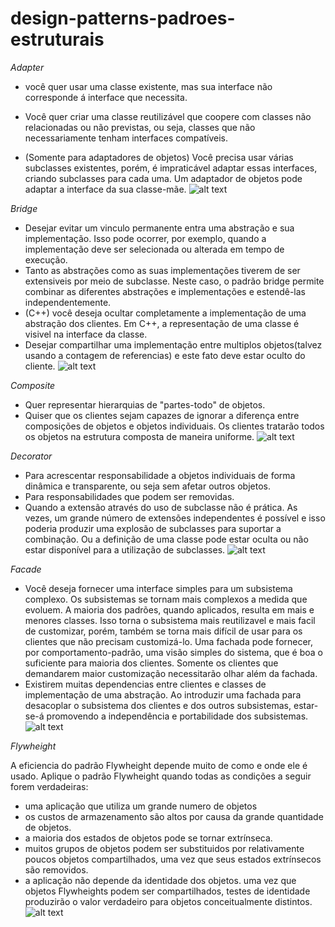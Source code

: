 # design-patterns-padroes-estruturais

*Adapter*

 - você quer usar uma classe existente, mas sua interface não corresponde á interface que necessita.
 - Você quer criar uma classe reutilizável que coopere com classes não relacionadas ou não previstas, ou seja, classes que não necessariamente tenham interfaces compatíveis.

 - (Somente para adaptadores de objetos) Você precisa usar várias subclasses existentes, porém, é impraticável adaptar essas interfaces, criando subclasses para cada uma. Um adaptador de objetos pode adaptar a interface da sua classe-mãe.
![alt text](imagemAdapter?raw=true)

*Bridge*

 - Desejar evitar um vinculo permanente entra uma abstração e sua implementação. Isso pode ocorrer, por exemplo, quando a implementação deve ser selecionada ou alterada em tempo de execução.
 - Tanto as abstrações como as suas implementações tiverem de ser extensiveis por meio de subclasse. Neste caso, o padrão bridge permite combinar as diferentes abstrações e implementações e estendê-las independentemente.
 - (C++) você deseja ocultar completamente a implementação de uma abstração dos clientes. Em C++, a representação de uma classe é visivel na interface da classe.
 - Desejar compartilhar uma implementação entre multiplos objetos(talvez usando a contagem de referencias) e este fato deve estar oculto do cliente.
![alt text](imagemBridge?raw=true)

 *Composite*

  - Quer representar hierarquias de "partes-todo" de objetos.
  - Quiser que os clientes sejam capazes de ignorar a diferença entre composições de objetos e objetos individuais. Os clientes tratarão todos os objetos na estrutura composta de maneira uniforme.
![alt text](imagemComposite?raw=true)

*Decorator*

 - Para acrescentar responsabilidade a objetos individuais de forma dinâmica e transparente, ou seja sem afetar outros objetos.
 - Para responsabilidades que podem ser removidas.
 - Quando a extensão através do uso de subclasse não é prática. As vezes, um grande número de extensões independentes é possível e isso poderia produzir uma explosão de subclasses para suportar a combinação. Ou a definição de uma classe pode estar oculta ou não estar disponível para a utilização de subclasses.
![alt text](imagemDecorator?raw=true)

*Facade*

 - Você deseja fornecer uma interface simples para um subsistema complexo. Os subsistemas se tornam mais complexos a medida que evoluem. A maioria dos padrões, quando aplicados, resulta em mais e menores classes. Isso torna o subsistema mais reutilizavel e mais facil de customizar, porém, também se torna mais difícil de usar para os clientes que não precisam customizá-lo. Uma fachada pode fornecer, por comportamento-padrão, uma visão simples do sistema, que é boa o suficiente para maioria dos clientes. Somente os clientes que demandarem maior customização necessitarão olhar além da fachada.
 - Existirem muitas dependencias entre clientes e classes de implementação de uma abstração. Ao introduzir uma fachada para desacoplar o subsistema dos clientes e dos outros subsistemas, estar-se-á promovendo a independência e portabilidade dos subsistemas.
![alt text](imagemFacade?raw=true)

*Flywheight*

A eficiencia do padrão Flywheight depende muito de como e onde ele é usado. Aplique o padrão Flywheight quando todas as condições a seguir forem verdadeiras:
 - uma aplicação que utiliza um grande numero de objetos
 - os custos de armazenamento são altos por causa da grande quantidade de objetos.
 - a maioria dos estados de objetos pode se tornar extrínseca.
 - muitos grupos de objetos podem ser substituidos por relativamente poucos objetos compartilhados, uma vez que seus estados extrínsecos são removidos.
 - a aplicação não depende da identidade dos objetos. uma vez que objetos Flywheights podem ser compartilhados, testes de identidade produzirão o valor verdadeiro para objetos conceitualmente distintos.
![alt text](imagemFW?raw=true)
